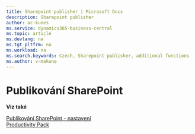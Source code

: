 ```yaml
---
title: Sharepoint publisher | Microsoft Docs
description: Sharepoint publisher
author: ac-kunes
ms.service: dynamics365-business-central
ms.topic: article
ms.devlang: na
ms.tgt_pltfrm: na
ms.workload: na
ms.search.keywords: Czech, Sharepoint publisher, additional functions
ms.author: v-makune
---
```

# Publikování SharePoint

**Viz také**

[Publikování SharePoint - nastavení](ac-sharepoint-publisher-setup.md)  
[Productivity Pack](ac-productivity-pack.md)
